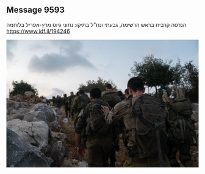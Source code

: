 ## Message 9593

הנדסה קרבית בראש הרשימה, גבעתי ונח"ל בתיקו:
נתוני גיוס מרץ-אפריל בלוחמה
https://www.idf.il/194246

![Photo](./9593/9593_photo.jpg)
